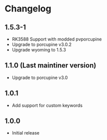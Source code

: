 # Changelog

## 1.5.3-1

- RK3588 Support with modded pvporcupine
- Upgrade to porcupine v3.0.2
- Upgrade wyoming to 1.5.3

## 1.1.0 (Last maintiner version)

- Upgrade to porcupine v3.0

## 1.0.1

- Add support for custom keywords

## 1.0.0

- Initial release
